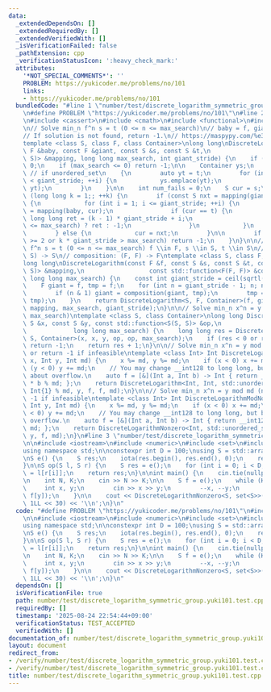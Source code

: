 ```yaml
---
data:
  _extendedDependsOn: []
  _extendedRequiredBy: []
  _extendedVerifiedWith: []
  _isVerificationFailed: false
  _pathExtension: cpp
  _verificationStatusIcon: ':heavy_check_mark:'
  attributes:
    '*NOT_SPECIAL_COMMENTS*': ''
    PROBLEM: https://yukicoder.me/problems/no/101
    links:
    - https://yukicoder.me/problems/no/101
  bundledCode: "#line 1 \"number/test/discrete_logarithm_symmetric_group.yuki101.test.cpp\"\
    \n#define PROBLEM \"https://yukicoder.me/problems/no/101\"\n#line 2 \"number/discrete_logarithm.hpp\"\
    \n#include <cassert>\n#include <cmath>\n#include <functional>\n#include <unordered_set>\n\
    \n// Solve min_n f^n s = t (0 <= n <= max_search)\n// baby = f, giant = f^giant_stride\n\
    // If solution is not found, return -1.\n// https://maspypy.com/%e3%83%a2%e3%83%8e%e3%82%a4%e3%83%89%e4%bd%9c%e7%94%a8%e3%81%ab%e9%96%a2%e3%81%99%e3%82%8b%e9%9b%a2%e6%95%a3%e5%af%be%e6%95%b0%e5%95%8f%e9%a1%8c\n\
    template <class S, class F, class Container>\nlong long\nDiscreteLogarithm(const\
    \ F &baby, const F &giant, const S &s, const S &t,\n                  const std::function<S(F,\
    \ S)> &mapping, long long max_search, int giant_stride) {\n    if (s == t) return\
    \ 0;\n    if (max_search <= 0) return -1;\n\n    Container ys;\n    // ys.reserve(giant_stride);\
    \ // if unordered_set\n    {\n        auto yt = t;\n        for (int i = 0; i\
    \ < giant_stride; ++i) {\n            ys.emplace(yt);\n            yt = mapping(baby,\
    \ yt);\n        }\n    }\n\n    int num_fails = 0;\n    S cur = s;\n\n    for\
    \ (long long k = 1;; ++k) {\n        if (const S nxt = mapping(giant, cur); ys.count(nxt))\
    \ {\n            for (int i = 1; i <= giant_stride; ++i) {\n                cur\
    \ = mapping(baby, cur);\n                if (cur == t) {\n                   \
    \ long long ret = (k - 1) * giant_stride + i;\n                    return (ret\
    \ <= max_search) ? ret : -1;\n                }\n            }\n            ++num_fails;\n\
    \        } else {\n            cur = nxt;\n        }\n\n        if (num_fails\
    \ >= 2 or k * giant_stride > max_search) return -1;\n    }\n}\n\n// Solve min_n\
    \ f^n s = t (0 <= n <= max_search) f \\in F, s \\in S, t \\in S\n// mapping: (F,\
    \ S) -> S\n// composition: (F, F) -> F\ntemplate <class S, class F, class Container>\n\
    long long\nDiscreteLogarithm(const F &f, const S &s, const S &t, const std::function<S(F,\
    \ S)> &mapping,\n                  const std::function<F(F, F)> &composition,\
    \ long long max_search) {\n    const int giant_stride = ceil(sqrtl(max_search));\n\
    \    F giant = f, tmp = f;\n    for (int n = giant_stride - 1; n; n >>= 1) {\n\
    \        if (n & 1) giant = composition(giant, tmp);\n        tmp = composition(tmp,\
    \ tmp);\n    }\n    return DiscreteLogarithm<S, F, Container>(f, giant, s, t,\
    \ mapping, max_search, giant_stride);\n}\n\n// Solve min_n x^n = y (1 <= n <=\
    \ max_search)\ntemplate <class S, class Container>\nlong long DiscreteLogarithmNonzero(const\
    \ S &x, const S &y, const std::function<S(S, S)> &op,\n                      \
    \             long long max_search) {\n    long long res = DiscreteLogarithm<S,\
    \ S, Container>(x, x, y, op, op, max_search);\n    if (res < 0 or res >= max_search)\
    \ return -1;\n    return res + 1;\n}\n\n// Solve min_n x^n = y mod md (n >= 0)\
    \ or return -1 if infeasible\ntemplate <class Int> Int DiscreteLogarithmMod(Int\
    \ x, Int y, Int md) {\n    x %= md, y %= md;\n    if (x < 0) x += md;\n    if\
    \ (y < 0) y += md;\n    // You may change __int128 to long long, but be careful\
    \ about overflow.\n    auto f = [&](Int a, Int b) -> Int { return __int128(a)\
    \ * b % md; };\n    return DiscreteLogarithm<Int, Int, std::unordered_set<Int>>(x,\
    \ Int{1} % md, y, f, f, md);\n}\n\n// Solve min_n x^n = y mod md (n >= 1) or return\
    \ -1 if infeasible\ntemplate <class Int> Int DiscreteLogarithmModNonzero(Int x,\
    \ Int y, Int md) {\n    x %= md, y %= md;\n    if (x < 0) x += md;\n    if (y\
    \ < 0) y += md;\n    // You may change __int128 to long long, but be careful about\
    \ overflow.\n    auto f = [&](Int a, Int b) -> Int { return __int128(a) * b %\
    \ md; };\n    return DiscreteLogarithmNonzero<Int, std::unordered_set<Int>>(x,\
    \ y, f, md);\n}\n#line 3 \"number/test/discrete_logarithm_symmetric_group.yuki101.test.cpp\"\
    \n\n#include <iostream>\n#include <numeric>\n#include <set>\n#include <utility>\n\
    using namespace std;\n\nconstexpr int D = 100;\nusing S = std::array<int, D>;\n\
    \nS e() {\n    S res;\n    iota(res.begin(), res.end(), 0);\n    return res;\n\
    }\n\nS op(S l, S r) {\n    S res = e();\n    for (int i = 0; i < D; ++i) res[i]\
    \ = l[r[i]];\n    return res;\n}\n\nint main() {\n    cin.tie(nullptr), ios::sync_with_stdio(false);\n\
    \n    int N, K;\n    cin >> N >> K;\n\n    S f = e();\n    while (K--) {\n   \
    \     int x, y;\n        cin >> x >> y;\n        --x, --y;\n        swap(f[x],\
    \ f[y]);\n    }\n\n    cout << DiscreteLogarithmNonzero<S, set<S>>(f, e(), op,\
    \ 1LL << 30) << '\\n';\n}\n"
  code: "#define PROBLEM \"https://yukicoder.me/problems/no/101\"\n#include \"number/discrete_logarithm.hpp\"\
    \n\n#include <iostream>\n#include <numeric>\n#include <set>\n#include <utility>\n\
    using namespace std;\n\nconstexpr int D = 100;\nusing S = std::array<int, D>;\n\
    \nS e() {\n    S res;\n    iota(res.begin(), res.end(), 0);\n    return res;\n\
    }\n\nS op(S l, S r) {\n    S res = e();\n    for (int i = 0; i < D; ++i) res[i]\
    \ = l[r[i]];\n    return res;\n}\n\nint main() {\n    cin.tie(nullptr), ios::sync_with_stdio(false);\n\
    \n    int N, K;\n    cin >> N >> K;\n\n    S f = e();\n    while (K--) {\n   \
    \     int x, y;\n        cin >> x >> y;\n        --x, --y;\n        swap(f[x],\
    \ f[y]);\n    }\n\n    cout << DiscreteLogarithmNonzero<S, set<S>>(f, e(), op,\
    \ 1LL << 30) << '\\n';\n}\n"
  dependsOn: []
  isVerificationFile: true
  path: number/test/discrete_logarithm_symmetric_group.yuki101.test.cpp
  requiredBy: []
  timestamp: '2025-08-24 22:54:44+09:00'
  verificationStatus: TEST_ACCEPTED
  verifiedWith: []
documentation_of: number/test/discrete_logarithm_symmetric_group.yuki101.test.cpp
layout: document
redirect_from:
- /verify/number/test/discrete_logarithm_symmetric_group.yuki101.test.cpp
- /verify/number/test/discrete_logarithm_symmetric_group.yuki101.test.cpp.html
title: number/test/discrete_logarithm_symmetric_group.yuki101.test.cpp
---
```

